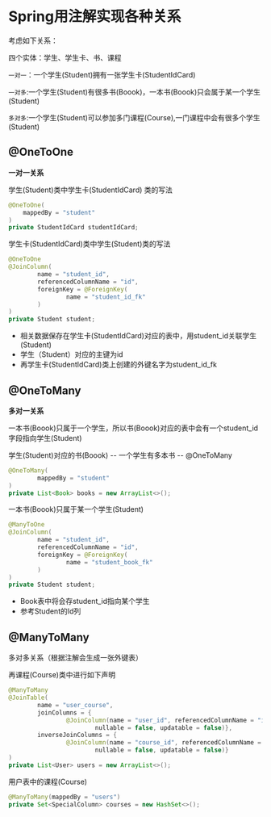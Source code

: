 # Spring用注解实现各种关系

考虑如下关系：

四个实体：学生、学生卡、书、课程

`一对一`：一个学生(Student)拥有一张学生卡(StudentIdCard) 

`一对多`:一个学生(Student)有很多书(Boook)，一本书(Boook)只会属于某一个学生(Student)

`多对多`:一个学生(Student)可以参加多门课程(Course),一门课程中会有很多个学生(Student)

## @OneToOne

**一对一关系**

学生(Student)类中学生卡(StudentIdCard) 类的写法

```java
@OneToOne(
    mappedBy = "student"
)
private StudentIdCard studentIdCard;
```

学生卡(StudentIdCard)类中学生(Student)类的写法

```java
@OneToOne
@JoinColumn(
        name = "student_id",
        referencedColumnName = "id",
        foreignKey = @ForeignKey(
                name = "student_id_fk"
        )
)
private Student student;
```

* 相关数据保存在学生卡(StudentIdCard)对应的表中，用student_id关联学生(Student)
* 学生（Student）对应的主键为id
* 再学生卡(StudentIdCard)类上创建的外键名字为student_id_fk

## @OneToMany

**多对一关系** 

一本书(Boook)只属于一个学生，所以书(Boook)对应的表中会有一个student_id字段指向学生(Student)

学生(Student)对应的书(Boook) -- 一个学生有多本书 -- @OneToMany

```java
@OneToMany(
        mappedBy = "student"
)
private List<Book> books = new ArrayList<>();
```

一本书(Boook)只属于某一个学生(Student)

```java
@ManyToOne
@JoinColumn(
        name = "student_id",
        referencedColumnName = "id",
        foreignKey = @ForeignKey(
                name = "student_book_fk"
        )
)
private Student student;
```

* Book表中将会存student_id指向某个学生
* 参考Student的Id列

## @ManyToMany

多对多关系（根据注解会生成一张外键表）

再课程(Course)类中进行如下声明

```java
@ManyToMany
@JoinTable(
        name = "user_course",
        joinColumns = {
                @JoinColumn(name = "user_id", referencedColumnName = "id",
                        nullable = false, updatable = false)},
        inverseJoinColumns = {
                @JoinColumn(name = "course_id", referencedColumnName = "id",
                        nullable = false, updatable = false)}
)
private List<User> users = new ArrayList<>();
```

用户表中的课程(Course)

```java
@ManyToMany(mappedBy = "users")
private Set<SpecialColumn> courses = new HashSet<>();
```